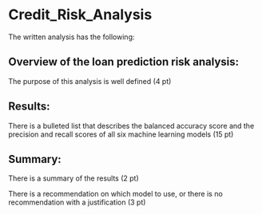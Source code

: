 # Credit_Risk_Analysis

The written analysis has the following:

## Overview of the loan prediction risk analysis:
  The purpose of this analysis is well defined (4 pt)

## Results:
There is a bulleted list that describes the balanced accuracy score and the precision and recall scores of all six machine learning models (15 pt)

## Summary:
There is a summary of the results (2 pt)

There is a recommendation on which model to use, or there is no recommendation with a justification (3 pt)
